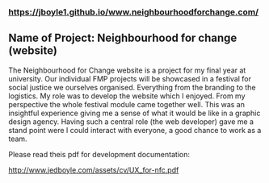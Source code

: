 ### https://jboyle1.github.io/www.neighbourhoodforchange.com/

## Name of Project: Neighbourhood for change (website)

The Neighbourhood for Change website is a project for my final year at university. Our individual FMP projects will be showcased in a festival for social justice we ourselves organised. Everything from the branding to the logistics. My role was to develop the website which I enjoyed. From my perspective the whole festival module came together well. This was an insightful experience giving me a sense of what it would be like in a graphic design agency. Having such a central role (the web developer) gave me a stand point were I could interact with everyone, a good chance to work as a team.

Please read theis pdf for development documentation:

http://www.jedboyle.com/assets/cv/UX_for-nfc.pdf 

